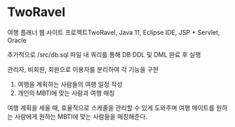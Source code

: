 # TwoRavel
여행 플래너 웹 사이트 프로젝트TwoRavel, Java 11, Eclipse IDE, JSP + Servlet, Oracle

추가적으로 /src/db.sql 파일 내 쿼리를 통해 DB DDL 및 DML 완료 후 실행

관리자, 비회원, 회원으로 이용자를 분리하여 각 기능을 구현

1. 여행을 계획하는 사람들의 여행 일정 작성
2. 개인의 MBTI에 맞는 사람과 여행 매칭

여행 계획을 세울 때, 효율적으로 스케줄을 관리할 수 있게 도와주며 여행 메이트를 원하는 사람에게 원하는 MBTI에 맞는 사람들을 매칭해준다.
